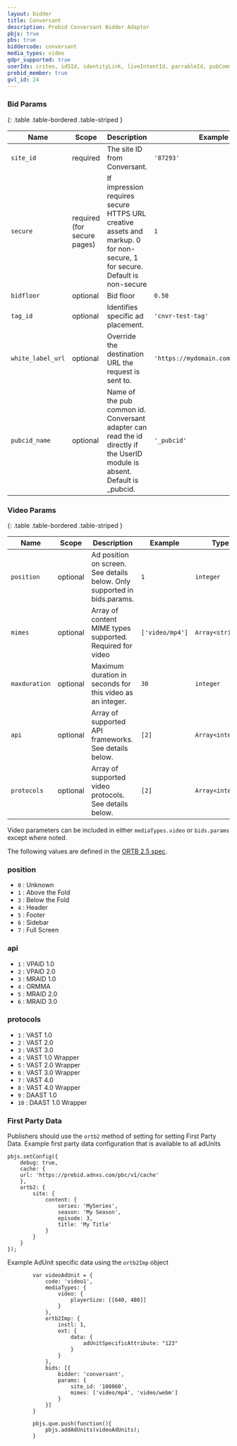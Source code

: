 ```yaml
---
layout: bidder
title: Conversant
description: Prebid Conversant Bidder Adaptor
pbjs: true
pbs: true
biddercode: conversant
media_types: video
gdpr_supported: true
userIds: criteo, id5Id, identityLink, liveIntentId, parrableId, pubCommonId, unifiedId, publinkId
prebid_member: true
gvl_id: 24
---
```




### Bid Params

{: .table .table-bordered .table-striped }

| Name          | Scope                       | Description                                                                                                               | Example           | Type             |
|---------------|-----------------------------|---------------------------------------------------------------------------------------------------------------------------|-------------------|------------------|
| `site_id`     | required                    | The site ID from Conversant.                                                                                              | `'87293'`         | `string`         |
| `secure`      | required (for secure pages) | If impression requires secure HTTPS URL creative assets and markup. 0 for non-secure, 1 for secure. Default is non-secure | `1`               | `integer`        |
| `bidfloor`    | optional                    | Bid floor                                                                                                                 | `0.50`            | `float`          |
| `tag_id`      | optional                    | Identifies specific ad placement.                                                                                         | `'cnvr-test-tag'` | `string`         |
| `white_label_url`| optional                  | Override the destination URL the request is sent to.                                                                       | `'https://mydomain.com/hbendpoint'`  | `string` |
| `pubcid_name` | optional                    | Name of the pub common id. Conversant adapter can read the id directly if the UserID module is absent. Default is _pubcid.| `'_pubcid'`         | `string`         |

### Video Params

{: .table .table-bordered .table-striped }

| Name          | Scope                       | Description                                                                                                               | Example           | Type             |
|---------------|-----------------------------|---------------------------------------------------------------------------------------------------------------------------|-------------------|------------------|
| `position`    | optional                    | Ad position on screen. See details below.  Only supported in bids.params.                                                 | `1`               | `integer`        |
| `mimes`       | optional                    | Array of content MIME types supported. Required for video                                                                 | `['video/mp4']`   | `Array<string>`  |
| `maxduration` | optional                    | Maximum duration in seconds for this video as an integer.                                                                 | `30`              | `integer`        |
| `api`         | optional                    | Array of supported API frameworks. See details below.                                                                     | `[2]`             | `Array<integer>` |
| `protocols`   | optional                    | Array of supported video protocols. See details below.                                                                    | `[2]`             | `Array<integer>` |


Video parameters can be included in either `mediaTypes.video` or `bids.params` except where noted.

The following values are defined in the [ORTB 2.5 spec](https://www.iab.com/wp-content/uploads/2016/03/OpenRTB-API-Specification-Version-2-5-FINAL.pdf).

### position

+ `0` : Unknown
+ `1` : Above the Fold
+ `3` : Below the Fold
+ `4` : Header
+ `5` : Footer
+ `6` : Sidebar
+ `7` : Full Screen

### api

+ `1` : VPAID 1.0
+ `2` : VPAID 2.0
+ `3` : MRAID 1.0
+ `4` : ORMMA
+ `5` : MRAID 2.0
+ `6` : MRAID 3.0

### protocols
+ `1` : VAST 1.0
+ `2` : VAST 2.0
+ `3` : VAST 3.0
+ `4` : VAST 1.0 Wrapper
+ `5` : VAST 2.0 Wrapper
+ `6` : VAST 3.0 Wrapper
+ `7` : VAST 4.0
+ `8` : VAST 4.0 Wrapper
+ `9` : DAAST 1.0
+ `10` : DAAST 1.0 Wrapper

### First Party Data
Publishers should use the `ortb2` method of setting for setting First Party Data.
Example first party data configuration that is available to all adUnits
```
pbjs.setConfig({
    debug: true,
    cache: {
    url: 'https://prebid.adnxs.com/pbc/v1/cache'
    },
    ortb2: { 
        site: { 
            content: { 
                series: 'MySeries', 
                season: 'My Season', 
                episode: 3, 
                title: 'My Title' 
            } 
        } 
    }
});
``` 

Example AdUnit specific data using the `ortb2Imp` object
```
        var videoAdUnit = {
            code: 'video1',
            mediaTypes: {
                video: {
                    playerSize: [[640, 480]]
                }
            },
            ortb2Imp: {
                instl: 1,
                ext: {
                    data: {
                        adUnitSpecificAttribute: "123"
                    }
                }
            },
            bids: [{
                bidder: 'conversant',
                params: {
                    site_id: '108060',
                    mimes: ['video/mp4', 'video/webm']
                }
            }]
        }

        pbjs.que.push(function(){
            pbjs.addAdUnits(videoAdUnits);
        }
```


